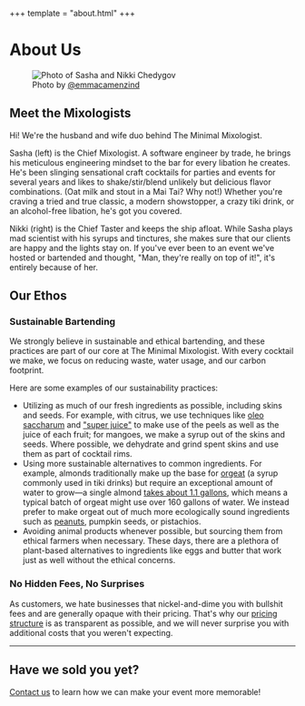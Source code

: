 +++
template = "about.html"
+++

# About Us

<figure>
    <img src="/us.jpg" alt="Photo of Sasha and Nikki Chedygov">
    <figcaption>Photo by <a href="https://www.instagram.com/emmacamenzind/">@emmacamenzind</a></figcaption>
</figure>

## Meet the Mixologists

Hi! We're the husband and wife duo behind The Minimal Mixologist.

Sasha (left) is the Chief Mixologist. A software engineer by trade, he brings his meticulous engineering mindset to the bar for every libation he creates. He's been slinging sensational craft cocktails for parties and events for several years and likes to shake/stir/blend unlikely but delicious flavor combinations. (Oat milk and stout in a Mai Tai? Why not!) Whether you're craving a tried and true classic, a modern showstopper, a crazy tiki drink, or an alcohol-free libation, he's got you covered.

Nikki (right) is the Chief Taster and keeps the ship afloat. While Sasha plays mad scientist with his syrups and tinctures, she makes sure that our clients are happy and the lights stay on. If you've ever been to an event we've hosted or bartended and thought, "Man, they're really on top of it!", it's entirely because of her.

## Our Ethos

### Sustainable Bartending

We strongly believe in sustainable and ethical bartending, and these practices are part of our core at The Minimal Mixologist. With every cocktail we make, we focus on reducing waste, water usage, and our carbon footprint.

Here are some examples of our sustainability practices:

* Utilizing as much of our fresh ingredients as possible, including skins and seeds. For example, with citrus, we use techniques like [oleo saccharum](https://www.seriouseats.com/cocktail-101-how-to-make-oleo-saccharum-lemon-oli-for-punch-wondrich) and ["super juice"](https://www.youtube.com/watch?v=2RA3AaCO7A8) to make use of the peels as well as the juice of each fruit; for mangoes, we make a syrup out of the skins and seeds. Where possible, we dehydrate and grind spent skins and use them as part of cocktail rims.
* Using more sustainable alternatives to common ingredients. For example, almonds traditionally make up the base for [orgeat](https://www.thespruceeats.com/what-is-orgeat-syrup-760284) (a syrup commonly used in tiki drinks) but require an exceptional amount of water to grow—a single almond [takes about 1.1 gallons](https://www.motherjones.com/environment/2014/02/wheres-californias-water-going/), which means a typical batch of orgeat might use over 160 gallons of water. We instead prefer to make orgeat out of much more ecologically sound ingredients such as [peanuts](https://www.nationalpeanutboard.org/news/treading-lightly-water-footprint-peanuts.htm), pumpkin seeds, or pistachios.
* Avoiding animal products whenever possible, but sourcing them from ethical farmers when necessary. These days, there are a plethora of plant-based alternatives to ingredients like eggs and butter that work just as well without the ethical concerns.

### No Hidden Fees, No Surprises

As customers, we hate businesses that nickel-and-dime you with bullshit fees and are generally opaque with their pricing. That's why our [pricing structure](/pricing) is as transparent as possible, and we will never surprise you with additional costs that you weren't expecting.

---

## Have we sold you yet?

[Contact us](/contact) to learn how we can make your event more memorable!

